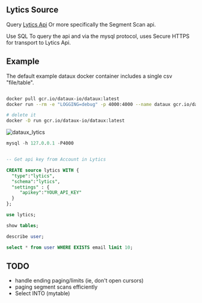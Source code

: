 

Lytics Source
---------------------------
Query [Lytics Api](https://www.getlytics.com/developers/rest-api#segment-scan) 
Or more specifically the Segment Scan api.

Use SQL To query the api and via the mysql protocol, uses Secure HTTPS
for transport to Lytics Api.


Example
----------------------------

The default example dataux docker container
includes a single csv "file/table".
```sh

docker pull gcr.io/dataux-io/dataux:latest
docker run --rm -e "LOGGING=debug" -p 4000:4000 --name dataux gcr.io/dataux-io/dataux:latest

# delete it
docker -D run gcr.io/dataux-io/dataux:latest

```

![dataux_lytics](https://cloud.githubusercontent.com/assets/7269/23976456/0c6bc878-09a5-11e7-9cec-207c300ed0ab.png)


```sql
mysql -h 127.0.0.1 -P4000


-- Get api key from Account in Lytics

CREATE source lytics WITH {
  "type":"lytics", 
  "schema":"lytics", 
  "settings" : {
     "apikey":"YOUR_API_KEY"
  }
};

use lytics;

show tables;

describe user;

select * from user WHERE EXISTS email limit 10;

```


TODO
------------------------
* handle ending paging/limits (ie, don't open cursors)
* paging segment scans efficiently
* Select INTO (mytable)
